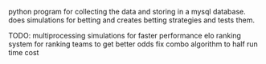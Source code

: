 python program for collecting the data and storing in a mysql database.
does simulations for betting and creates betting strategies and tests them.

TODO:
    multiprocessing simulations for faster performance
    elo ranking system for ranking teams to get better odds
    fix combo algorithm to half run time cost